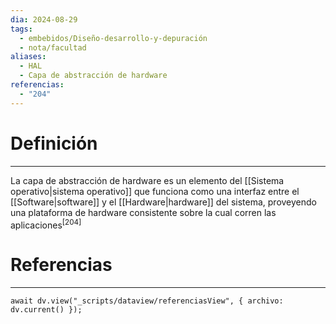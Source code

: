 ```yaml
---
dia: 2024-08-29
tags:
  - embebidos/Diseño-desarrollo-y-depuración
  - nota/facultad
aliases:
  - HAL
  - Capa de abstracción de hardware
referencias:
  - "204"
---
```

# Definición
---
La capa de abstracción de hardware es un elemento del [[Sistema operativo|sistema operativo]] que funciona como una interfaz entre el [[Software|software]] y el [[Hardware|hardware]] del sistema, proveyendo una plataforma de hardware consistente sobre la cual corren las aplicaciones<sup><a href="#ref-204" style="color: inherit; text-decoration: none;">[204]</a></sup> 


# Referencias
---
```dataviewjs
await dv.view("_scripts/dataview/referenciasView", { archivo: dv.current() });
```